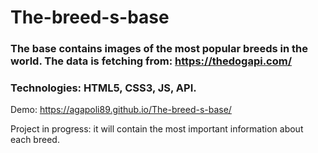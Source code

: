 # The-breed-s-base

### The base contains images of the most popular breeds in the world. The data is fetching from: https://thedogapi.com/

### Technologies: HTML5, CSS3, JS, API.

Demo: https://agapoli89.github.io/The-breed-s-base/

Project in progress: it will contain the most important information about each breed.

